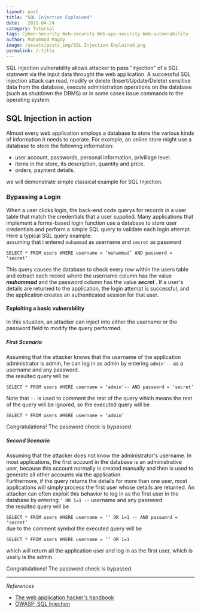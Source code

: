```yaml
---
layout: post
title: "SQL Injection Explained"
date:   2019-04-24 
category: Tutorial
tags: Cyber-Security Web-security Web-app-security Web-vulnerability
author: Muhammad Magdy
image: /assets/posts_img/SQL Injection Explained.png
permalink: /:title
---
```


SQL injection vulnerability allows attacker to pass "injection" of a SQL statment via the input data throught the web application. A successful SQL injection attack can read, modify or delete (Insert/Update/Delete) sensitive data from the database, execute administration operations on the database (such as shutdown the DBMS) or in some cases issue commands to the operating system.


## SQL Injection in action
Almost every web application employs a database to store the various kinds of information it needs to operate. For example, an online store might use a database to store the following information:

- user account, passwords, personal information, privillage level.
- items in the store, its description, quantity and price.
- orders, payment details.

we will demonstrate simple classical example for SQL Injection.
### Bypassing a Login

When a user clicks login, the back-end code querys for records in a user table that match the credentials that a user supplied. Many applications that implement a forms-based login function use a database to store user credentials and perform a simple SQL query to validate each login attempt.  
Here a typical SQL query example:  
assuming that i entered ``muhammad`` as username and ``secret`` as password

``SELECT * FROM users WHERE username = ‘muhammad’ AND password = ‘secret’``   

This query causes the database to check every row within the users table and extract each record where the username column has the value ***muhammad*** and the password column has the value ***secret*** . If a user's details are returned to the application, the login attempt is successful, and the application creates an authenticated session for that user.


#### Exploiting a basic vulnerability
In this situation, an attacker can inject into either the username or the password field to modify the query performed. 

##### **First Scenario**

Assuming that the attacker knows that the username of the application administrator is admin, he can log in as admin by entering ``admin'--`` as a username and any password.   
the resulted query will be 

``SELECT * FROM users WHERE username = ‘admin’-- AND password = ‘secret’``   

Note that ``--`` is used to comment the rest of the query which means the rest of the query will be ignored, so the executed query will be

``SELECT * FROM users WHERE username = ‘admin’``   

Congratulations! The password check is bypassed.  


##### **Second Scenario**

Assuming that the attacker does not know the administrator's username. In most applications, the first account in the database is an administrative user, because this account normally is created manually and then is used to generate all other accounts via the application.   
Furthermore, if the query returns the details for more than one user, most applications will simply process the first user whose details are returned. An attacker can often exploit this behavior to log in as the first user in the database by entering ``' OR 1=1 --`` username and any password   
the resulted query will be  

``SELECT * FROM users WHERE username = ‘’ OR 1=1 -- AND password = ‘secret’``   
due to the comment symbol the executed query will be   

``SELECT * FROM users WHERE username = ‘’ OR 1=1``   

which will return all the application user and log in as the first user, which is usally is the admin.   

Congratulations! The password check is bypassed.  

________________________________
*References*
- [The web application hacker's handbook](https://www.amazon.com/Web-Application-Hackers-Handbook-Exploiting/dp/1118026470)
- [OWASP, SQL Injection](https://www.owasp.org/index.php/SQL_Injection)

